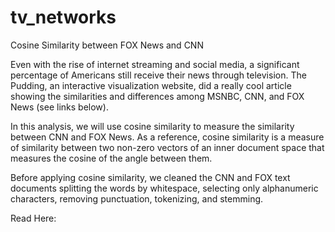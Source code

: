 # tv_networks

Cosine Similarity between FOX News and CNN 

Even with the rise of internet streaming and social media, a significant percentage of Americans still receive their news through television. The Pudding, an interactive visualization website, did a really cool article showing the similarities and differences among MSNBC, CNN, and FOX News (see links below). 

In this analysis, we will use cosine similarity to measure the similarity between CNN and FOX News. As a reference, cosine similarity is a measure of similarity between two non-zero vectors of an inner document space that measures the cosine of the angle between them. 

Before applying cosine similarity, we cleaned the CNN and FOX text documents splitting the words by whitespace, selecting only alphanumeric characters, removing punctuation, tokenizing, and stemming. 


Read Here:

